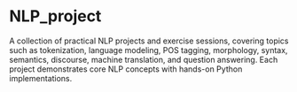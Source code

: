 # NLP_project
A collection of practical NLP projects and exercise sessions, covering topics such as tokenization, language modeling, POS tagging, morphology, syntax, semantics, discourse, machine translation, and question answering. Each project demonstrates core NLP concepts with hands-on Python implementations.
